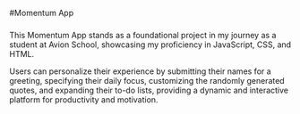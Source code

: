 #Momentum App

###

This Momentum App stands as a foundational project in my journey as a student at Avion School, showcasing my proficiency in JavaScript, CSS, and HTML.

Users can personalize their experience by submitting their names for a greeting, specifying their daily focus, customizing the randomly generated quotes, and expanding their to-do lists, providing a dynamic and interactive platform for productivity and motivation.
